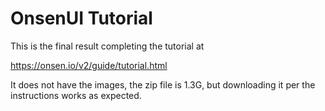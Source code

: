 # OnsenUI Tutorial

This is the final result completing the tutorial at 

https://onsen.io/v2/guide/tutorial.html

It does not have the images, the zip file is 1.3G, but downloading it per the instructions works as expected.



